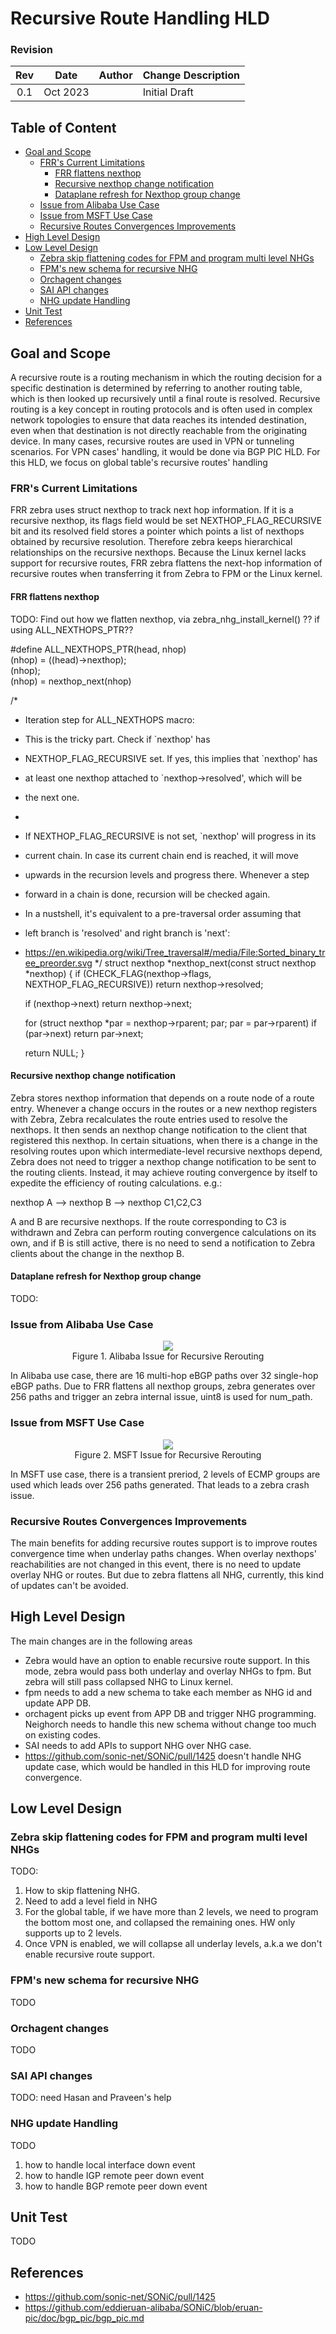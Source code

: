 <!-- omit in toc -->
# Recursive Route Handling HLD
<!-- omit in toc -->
### Revision
| Rev |     Date    |       Author           | Change Description                |
|:---:|:-----------:|:----------------------:|-----------------------------------|
| 0.1 | Oct    2023 |                        | Initial Draft                     |

<!-- omit in toc -->
## Table of Content
- [Goal and Scope](#goal-and-scope)
  - [FRR's Current Limitations](#frrs-current-limitations)
    - [FRR flattens nexthop](#frr-flattens-nexthop)
    - [Recursive nexthop change notification](#recursive-nexthop-change-notification)
    - [Dataplane refresh for Nexthop group change](#dataplane-refresh-for-nexthop-group-change)
  - [Issue from Alibaba Use Case](#issue-from-alibaba-use-case)
  - [Issue from MSFT Use Case](#issue-from-msft-use-case)
  - [Recursive Routes Convergences Improvements](#recursive-routes-convergences-improvements)
- [High Level Design](#high-level-design)
- [Low Level Design](#low-level-design)
  - [Zebra skip flattening codes for FPM and program multi level NHGs](#zebra-skip-flattening-codes-for-fpm-and-program-multi-level-nhgs)
  - [FPM's new schema for recursive NHG](#fpms-new-schema-for-recursive-nhg)
  - [Orchagent changes](#orchagent-changes)
  - [SAI API changes](#sai-api-changes)
  - [NHG update Handling](#nhg-update-handling)
- [Unit Test](#unit-test)
- [References](#references)

## Goal and Scope
A recursive route is a routing mechanism in which the routing decision for a specific destination is determined by referring to another routing table, which is then looked up recursively until a final route is resolved. Recursive routing is a key concept in routing protocols and is often used in complex network topologies to ensure that data reaches its intended destination, even when that destination is not directly reachable from the originating device. In many cases, recursive routes are used in VPN or tunneling scenarios. For VPN cases' handling, it would be done via BGP PIC HLD. For this HLD, we focus on global table's recursive routes' handling

### FRR's Current Limitations
FRR zebra uses struct nexthop to track next hop information. If it is a recursive nexthop, its flags field would be set NEXTHOP_FLAG_RECURSIVE bit and its resolved field stores a pointer which points a list of nexthops obtained by recursive resolution. Therefore zebra keeps hierarchical relationships on the recursive nexthops. Because the Linux kernel lacks support for recursive routes, FRR zebra flattens the next-hop information of recursive routes when transferring it from Zebra to FPM or the Linux kernel.

#### FRR flattens nexthop
TODO: Find out how we flatten nexthop, via zebra_nhg_install_kernel() ?? if using ALL_NEXTHOPS_PTR??


#define ALL_NEXTHOPS_PTR(head, nhop)					\
	(nhop) = ((head)->nexthop);					\
	(nhop);								\
	(nhop) = nexthop_next(nhop)


/*
 * Iteration step for ALL_NEXTHOPS macro:
 * This is the tricky part. Check if `nexthop' has
 * NEXTHOP_FLAG_RECURSIVE set. If yes, this implies that `nexthop' has
 * at least one nexthop attached to `nexthop->resolved', which will be
 * the next one.
 *
 * If NEXTHOP_FLAG_RECURSIVE is not set, `nexthop' will progress in its
 * current chain. In case its current chain end is reached, it will move
 * upwards in the recursion levels and progress there. Whenever a step
 * forward in a chain is done, recursion will be checked again.
 * In a nustshell, it's equivalent to a pre-traversal order assuming that
 * left branch is 'resolved' and right branch is 'next':
 * https://en.wikipedia.org/wiki/Tree_traversal#/media/File:Sorted_binary_tree_preorder.svg
 */
struct nexthop *nexthop_next(const struct nexthop *nexthop)
{
	if (CHECK_FLAG(nexthop->flags, NEXTHOP_FLAG_RECURSIVE))
		return nexthop->resolved;

	if (nexthop->next)
		return nexthop->next;

	for (struct nexthop *par = nexthop->rparent; par; par = par->rparent)
		if (par->next)
			return par->next;

	return NULL;
}

#### Recursive nexthop change notification
Zebra stores nexthop information that depends on a route node of a route entry. Whenever a change occurs in the routes or a new nexthop registers with Zebra, Zebra recalculates the route entries used to resolve the nexthops. It then sends an nexthop change notification to the client that registered this nexthop. In certain situations, when there is a change in the resolving routes upon which intermediate-level recursive nexthops depend, Zebra does not need to trigger a nexthop change notification to be sent to the routing clients. Instead, it may achieve routing convergence by itself to expedite the efficiency of routing calculations.
e.g.:

nexthop A --> nexthop B --> nexthop C1,C2,C3

A and B are recursive nexthops. If the route corresponding to C3 is withdrawn and Zebra can perform routing convergence calculations on its own, and if B is still active, there is no need to send a notification to Zebra clients about the change in the nexthop B.
		       
#### Dataplane refresh for Nexthop group change
TODO:

### Issue from Alibaba Use Case
<figure align=center>
    <img src="images/alibaba_issue.png" >
    <figcaption>Figure 1. Alibaba Issue for Recursive Rerouting <figcaption>
</figure> 
In Alibaba use case, there are 16 multi-hop eBGP paths over 32 single-hop eBGP paths. Due to FRR flattens all nexthop groups, zebra generates over 256 paths and trigger an zebra internal issue, uint8 is used for num_path. 

### Issue from MSFT Use Case
<figure align=center>
    <img src="images/msft_issue.png" >
    <figcaption>Figure 2. MSFT Issue for Recursive Rerouting <figcaption>
</figure> 
In MSFT use case, there is a transient preriod, 2 levels of ECMP groups are used which leads over 256 paths generated. That leads to a zebra crash issue. 

### Recursive Routes Convergences Improvements
The main benefits for adding recursive routes support is to improve routes convergence time when underlay paths changes. When overlay nexthops' reachabilities are not changed in this event, there is no need to update overlay NHG or routes. But due to zebra flattens all NHG, currently, this kind of updates can't be avoided. 

## High Level Design
The main changes are in the following areas

- Zebra would have an option to enable recursive route support. In this mode, zebra would pass both underlay and overlay NHGs to fpm. But zebra will still pass collapsed NHG to Linux kernel. 
- fpm needs to add a new schema to take each member as NHG id and update APP DB.
- orchagent picks up event from APP DB and trigger NHG programming. Neighorch needs to handle this new schema without change too much on existing codes.
- SAI needs to add APIs to support NHG over NHG case.
- https://github.com/sonic-net/SONiC/pull/1425 doesn't handle NHG update case, which would be handled in this HLD for improving route convergence. 

## Low Level Design
### Zebra skip flattening codes for FPM and program multi level NHGs
TODO:
1. How to skip flattening NHG.
2. Need to add a level field in NHG
3. For the global table, if we have more than 2 levels, we need to program the bottom most one, and collapsed the remaining ones. HW only supports up to 2 levels. 
4. Once VPN is enabled, we will collapse all underlay levels, a.k.a we don't enable recursive route support. 

### FPM's new schema for recursive NHG
TODO

### Orchagent changes
TODO

### SAI API changes
TODO: need Hasan and Praveen's help

### NHG update Handling
TODO
1. how to handle local interface down event
2. how to handle IGP remote peer down event
3. how to handle BGP remote peer down event

## Unit Test
TODO

## References
- https://github.com/sonic-net/SONiC/pull/1425
- https://github.com/eddieruan-alibaba/SONiC/blob/eruan-pic/doc/bgp_pic/bgp_pic.md
